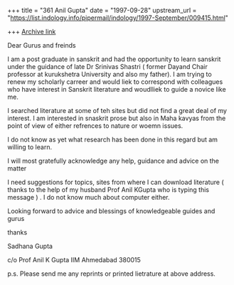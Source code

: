 +++
title = "361 Anil Gupta"
date = "1997-09-28"
upstream_url = "https://list.indology.info/pipermail/indology/1997-September/009415.html"

+++
[Archive link](https://list.indology.info/pipermail/indology/1997-September/009415.html)

Dear Gurus and freinds

I am a post graduate in sanskrit and had the opportunity to learn sanskrit
under the guidance of late Dr Srinivas Shastri ( former Dayand Chair
professor at kurukshetra University and also my father). I am trying to
renew my scholarly carreer and would liek to correspond with colleagues who
have interest in Sanskrit literature and woudlliek to guide a novice like
me.

I searched literature at some of teh sites but did not find a great deal of
my interest. I am interested in snaskrit prose but also in Maha kavyas from
the point of view of either refrences to nature or woemn issues.

I do not know as yet what research has been done in this regard but am
willing to learn.

I will most gratefully acknowledge any help, guidance and advice on the
matter

I need suggestions for topics, sites from where I can download literature (
thanks to the help of my husband Prof Anil KGupta who is typing this
message ) . I do not know much about computer either.

Looking forward to advice and blessings of knowledgeable guides and gurus


thanks

Sadhana Gupta

c/o Prof Anil K Gupta
IIM Ahmedabad 380015

p.s. Please send me any reprints or printed lietrature at above address.



